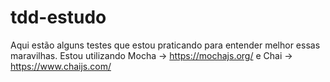 # tdd-estudo
Aqui estão alguns testes que estou praticando para entender melhor essas maravilhas.
Estou utilizando Mocha -> https://mochajs.org/ e Chai -> https://www.chaijs.com/

